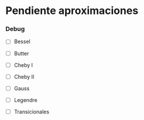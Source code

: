 # Pendiente aproximaciones

### Debug
  - [ ] Bessel
  - [ ] Butter
  - [ ] Cheby I
  - [ ] Cheby II
  - [ ] Gauss
  - [ ] Legendre
  - [ ] Transicionales
  